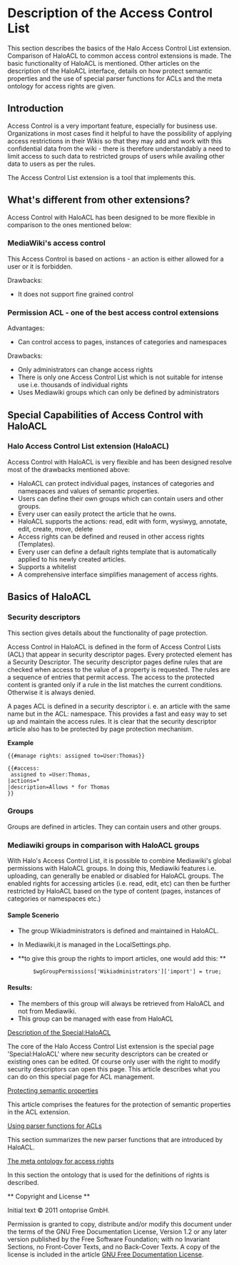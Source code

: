 # Description of the Access Control List

This section describes the basics of the Halo Access Control List extension. Comparison of HaloACL to common access control extensions is made. The basic functionality of HaloACL is mentioned. Other articles on the description of the HaloACL interface, details on how protect semantic properties and the use of special parser functions for ACLs and the meta ontology for access rights are given.

## Introduction

Access Control is a very important feature, especially for business use. Organizations in most cases find it helpful to have the possibility of applying access restrictions in their Wikis so that they may add and work with this confidential data from the wiki - there is therefore understandably a need to limit access to such data to restricted groups of users while availing other data to users as per the rules.

The Access Control List extension is a tool that implements this. 

##  What's different from other extensions?

Access Control with HaloACL has been designed to be more flexible in comparison to the ones mentioned below:


### MediaWiki's access control

This Access Control is based on actions - an action is either allowed for a user or it is forbidden.

Drawbacks:

* It does not support fine grained control 

### Permission ACL - one of the best access control extensions

Advantages:

* Can control access to pages, instances of categories and namespaces 

Drawbacks:

* Only administrators can change access rights
* There is only one Access Control List which is not suitable for intense use i.e. thousands of individual rights
* Uses Mediawiki groups which can only be defined by administrators 

## Special Capabilities of Access Control with HaloACL



### Halo Access Control List extension (HaloACL)

Access Control with HaloACL is very flexible and has been designed resolve most of the drawbacks mentioned above:

* HaloACL can protect individual pages, instances of categories and namespaces and values of semantic properties.
* Users can define their own groups which can contain users and other groups.
* Every user can easily protect the article that he owns.
* HaloACL supports the actions: read, edit with form, wysiwyg, annotate, edit, create, move, delete
* Access rights can be defined and reused in other access rights (Templates).
* Every user can define a default rights template that is automatically applied to his newly created articles.
* Supports a whitelist
* A comprehensive interface simplifies management of access rights. 


## Basics of HaloACL
### Security descriptors

This section gives details about the functionality of page protection.

Access Control in HaloACL is defined in the form of Access Control Lists (ACL) that appear in security descriptor pages. Every protected element has a Security Descriptor. The security descriptor pages define rules that are checked when access to the value of a property is requested. The rules are a sequence of entries that permit access. The access to the protected content is granted only if a rule in the list matches the current conditions. Otherwise it is always denied.

A pages ACL is defined in a security descriptor i. e. an article with the same name but in the ACL: namespace. This provides a fast and easy way to set up and maintain the access rules. It is clear that the security descriptor article also has to be protected by page protection mechanism.

**Example**
```
{{#manage rights: assigned to=User:Thomas}}

{{#access:
 assigned to =User:Thomas,
|actions=*
|description=Allows * for Thomas
}}
```
### Groups

Groups are defined in articles. They can contain users and other groups.

### Mediawiki groups in comparison with HaloACL groups

With Halo's Access Control List, it is possible to combine Mediawiki's global permissions with HaloACL groups. In doing this, Mediawiki features i.e. uploading, can generally be enabled or disabled for HaloACL groups. The enabled rights for accessing articles (i.e. read, edit, etc) can then be further restricted by HaloACL based on the type of content (pages, instances of categories or namespaces etc.)

#### Sample Scenerio

* The group Wikiadministrators is defined and maintained in HaloACL.
* In Mediawiki,it is managed in the LocalSettings.php.

* **to give this group the rights to import articles, one would add this: **
```
        $wgGroupPermissions['Wikiadministrators']['import'] = true;
```
#### Results:

* The members of this group will always be retrieved from HaloACL and not from Mediawiki.
* This group can be managed with ease from HaloACL

[Description of the Special:HaloACL](DescriptionOfTheSpecial:HaloACL.md)

The core of the Halo Access Control List extension is the special page 'Special:HaloACL' where new security descriptors can be created or existing ones can be edited. Of course only user with the right to modify security descriptors can open this page. This article describes what you can do on this special page for ACL management. 

[Protecting semantic properties](ProtectingSemanticProperties.md)

This article comprises the features for the protection of semantic properties in the ACL extension. 

[Using parser functions for ACLs](UsingParserFunctionsForACLs.md)

This section summarizes the new parser functions that are introduced by HaloACL.

[The meta ontology for access rights](TheMetaOntologyForAccessRights.md)

In this section the ontology that is used for the definitions of rights is described.

** Copyright and License **

Initial text © 2011 ontoprise GmbH.

Permission is granted to copy, distribute and/or modify this document under the terms of the GNU Free Documentation License, Version 1.2 or any later version published by the Free Software Foundation; with no Invariant Sections, no Front-Cover Texts, and no Back-Cover Texts. A copy of the license is included in the article [GNU Free Documentation License](http://www.gnu.org/licenses/fdl.html).
